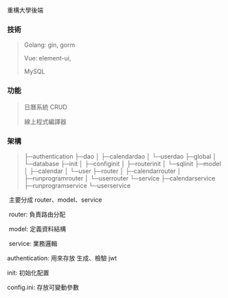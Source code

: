 重構大學後端

### 技術

> Golang: gin, gorm
>
> Vue: element-ui,
>
> MySQL

### 功能 

> 日曆系統 CRUD
>
> 線上程式編譯器

### 架構

> ├─authentication
> ├─dao
> │  ├─calendardao
> │  └─userdao
> ├─global
> │  └─database
> ├─init
> │  ├─configinit
> │  ├─routerinit
> │  └─sqlinit
> ├─model
> │  ├─calendar
> │  └─user
> ├─router
> │  ├─calendarrouter
> │  ├─runprogramrouter
> │  └─userrouter
> └─service
>     ├─calendarservice
>     ├─runprogramservice
>     └─userservice

​	主要分成 router、model、service

​	router: 負責路由分配

​	model: 定義資料結構

​	service: 業務邏輯

authentication: 用來存放 生成、檢驗 jwt

init: 初始化配置

config.ini: 存放可變動參數